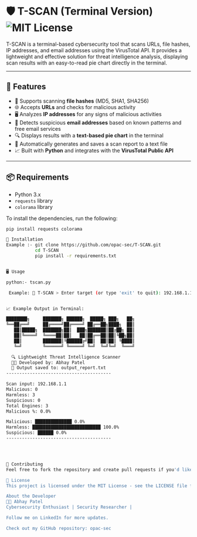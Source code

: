 # 🛡️ T-SCAN (Terminal Version) ![MIT License](https://img.shields.io/badge/license-MIT-blue.svg)

T-SCAN is a terminal-based cybersecurity tool that scans URLs, file hashes, IP addresses, and email addresses using the VirusTotal API. It provides a lightweight and effective solution for threat intelligence analysis, displaying scan results with an easy-to-read pie chart directly in the terminal.

---

## 🚀 Features

- 🧠 Supports scanning **file hashes** (MD5, SHA1, SHA256)
- 🌐 Accepts **URLs** and checks for malicious activity
- 🖥️ Analyzes **IP addresses** for any signs of malicious activities
- 📧 Detects suspicious **email addresses** based on known patterns and free email services
- 🔍 Displays results with a **text-based pie chart** in the terminal
- 📝 Automatically generates and saves a scan report to a text file
- 📈 Built with **Python** and integrates with the **VirusTotal Public API**

---

## 📦 Requirements

- Python 3.x
- `requests` library
- `colorama` library

To install the dependencies, run the following:

```bash
pip install requests colorama

🚀 Installation
Example :- git clone https://github.com/opac-sec/T-SCAN.git
           cd T-SCAN
           pip install -r requirements.txt


🖥️ Usage

python:- tscan.py

 Example: 🔗 T-SCAN > Enter target (or type 'exit' to quit): 192.168.1.1


📈 Example Output in Terminal:

████████╗     ███████╗ ██████╗  █████╗ ███╗   ██╗
╚══██╔══╝     ██╔════╝██╔════╝ ██╔══██╗████╗  ██║
   ██║█████╗  ███████╗██║  ███╗███████║██╔██╗ ██║
   ██║╚════╝  ╚════██║██║   ██║██╔══██║██║╚██╗██║
   ██║        ███████║╚██████╔╝██║  ██║██║ ╚████║
   ╚═╝        ╚══════╝ ╚═════╝ ╚═╝  ╚═╝╚═╝  ╚═══╝

  🔍 Lightweight Threat Intelligence Scanner
  👨‍💻 Developed by: Abhay Patel
  📁 Output saved to: output_report.txt
----------------------------------------

Scan input: 192.168.1.1
Malicious: 0
Harmless: 3
Suspicious: 0
Total Engines: 3
Malicious %: 0.0%

Malicious: ██████████████ 0.0%
Harmless: ██████████████████████████ 100.0%
Suspicious: ██████ 0.0%
----------------------------------------




🔧 Contributing
Feel free to fork the repository and create pull requests if you'd like to contribute to the project. You can also open an issue if you encounter any problems or have any suggestions for improvement.

📄 License
This project is licensed under the MIT License - see the LICENSE file for details.

About the Developer
👨‍💻 Abhay Patel
Cybersecurity Enthusiast | Security Researcher | 

Follow me on LinkedIn for more updates.

Check out my GitHub repository: opac-sec

